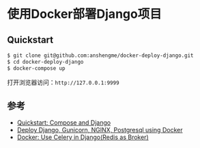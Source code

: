 # 使用Docker部署Django项目

## Quickstart

```bash
$ git clone git@github.com:anshengme/docker-deploy-django.git
$ cd docker-deploy-django
$ docker-compose up
```

打开浏览器访问：`http://127.0.0.1:9999`

## 参考

- [Quickstart: Compose and Django](https://docs.docker.com/compose/django/)
- [Deploy Django, Gunicorn, NGINX, Postgresql using Docker](http://ruddra.com/2016/08/14/docker-django-nginx-postgres/index.html)
- [Docker: Use Celery in Django(Redis as Broker)](http://ruddra.com/2016/11/14/docker-do-stuff-using-celery-using-redis-as-broker/)
